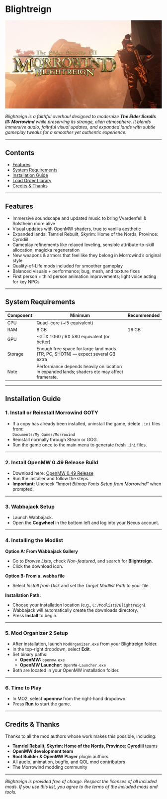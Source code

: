 # Blightreign

![Blightreign Banner](images/newbanner.png)

*Blightreign is a faithful overhaul designed to modernize **The Elder Scrolls III: Morrowind** while preserving its strange, alien atmosphere. It blends immersive audio, faithful visual updates, and expanded lands with subtle gameplay tweaks for a smoother yet authentic experience.*

---

## Contents

- [Features](#features)  
- [System Requirements](#system-requirements)  
- [Installation Guide](#installation-guide)  
- [Load Order Library](https://loadorderlibrary.com/lists/blightreign-2)  
- [Credits & Thanks](#credits--thanks)

---

## Features

- Immersive soundscape and updated music to bring Vvardenfell & Solstheim more alive  
- Visual updates with OpenMW shaders, true to vanilla aesthetic  
- Expanded lands: Tamriel Rebuilt, Skyrim: Home of the Nords, Province: Cyrodiil  
- Gameplay refinements like relaxed leveling, sensible attribute-to-skill allocation, magicka regeneration  
- New weapons & armors that feel like they belong in Morrowind’s original style  
- Quality-of-Life mods included for smoother gameplay  
- Balanced visuals + performance; bug, mesh, and texture fixes  
- First person + third person animation improvements; light voice acting for key NPCs  

---

## System Requirements

| Component | Minimum | Recommended |
|-----------|---------|-------------|
| CPU | Quad-core (~i5 equivalent) |
| RAM | 8 GB | 16 GB |
| GPU | ~GTX 1060 / RX 580 equivalent (or better) |
| Storage | Enough free space for large land mods (TR, PC, SHOTN) — expect several GB extra |
| Note | Performance depends heavily on location in expanded lands; shaders etc may affect framerate. |

---

## Installation Guide

### 1. Install or Reinstall Morrowind GOTY  
- If a copy has already been installed, uninstall the game, delete `.ini` files from:  
  `Documents/My Games/Morrowind`  
- Reinstall normally through Steam or GOG.  
- Run the game once to the main menu to generate fresh `.ini` files.  

---

### 2. Install OpenMW 0.49 Release Build  
- Download here: [OpenMW 0.49 Release](https://github.com/OpenMW/openmw/releases/tag/openmw-0.49.0)  
- Run the installer and follow the steps.  
- **Important:** Uncheck *"Import Bitmap Fonts Setup from Morrowind"* when prompted.  

---

### 3. Wabbajack Setup  
- Launch Wabbajack.  
- Open the **Cogwheel** in the bottom left and log into your Nexus account.  

---

### 4. Installing the Modlist  

**Option A: From Wabbajack Gallery**  
- Go to *Browse Lists*, check *Non-featured*, and search for **Blightreign**.  
- Click the download icon.  

**Option B: From a .wabba file**  
- Select *Install from Disk* and set the *Target Modlist Path* to your file.  

**Installation Path:**  
- Choose your installation location (e.g., `C:/Modlists/Blightreign`).  
- Wabbajack will automatically create the downloads directory.  
- Press **Install** to begin.  

---

### 5. Mod Organizer 2 Setup  
- After installation, launch `ModOrganizer.exe` from your Blightreign folder.  
- In the top-right dropdown, select **Edit**.  
- Set binary paths:  
  - **OpenMW:** `openmw.exe`  
  - **OpenMW Launcher:** `OpenMW-Launcher.exe`  
- Both are located in your OpenMW installation folder.  

---

### 6. Time to Play  
- In MO2, select **openmw** from the right-hand dropdown.  
- Press **Run** to start the game.  

---

## Credits & Thanks

Thanks to all the mod authors whose work makes this possible, including:  

- **Tamriel Rebuilt, Skyrim: Home of the Nords, Province: Cyrodiil** teams  
- **OpenMW development team**  
- **Root Builder & OpenMW Player** plugin authors  
- All audio, animation, bugfix, and QOL mod contributors  
- The Morrowind modding community  

---

*Blightreign is provided free of charge. Respect the licenses of all included mods. If you use this list, you agree to the terms of the included mods and tools.*
